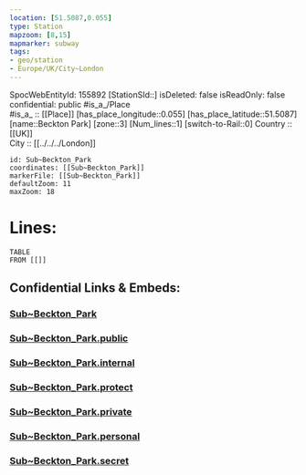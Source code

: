```yaml
---
location: [51.5087,0.055] 
type: Station 
mapzoom: [8,15] 
mapmarker: subway 
tags:
- geo/station
- Europe/UK/City~London
---
```

SpocWebEntityId: 155892
[StationSId::] 
isDeleted: false
isReadOnly: false
confidential: public
#is_a_/Place  
#is_a_ :: [[Place]] 
[has_place_longitude::0.055] 
[has_place_latitude::51.5087] 
[name::Beckton Park] 
[zone::3] 
[Num_lines::1] 
[switch-to-Rail::0] 
Country :: [[UK]]  
City :: [[../../../London]]  


```leaflet
id: Sub~Beckton_Park
coordinates: [[Sub~Beckton_Park]] 
markerFile: [[Sub~Beckton_Park]] 
defaultZoom: 11 
maxZoom: 18
```


# Lines: 
```dataview
TABLE 
FROM [[]] 
```


## Confidential Links & Embeds: 

### [Sub~Beckton_Park](/_Standards/Earth/Continent/Europe/Europe~North/UK/England/Regions~England/London,Greater/cities~GreaterLondon/Underground/Station/Sub~Beckton_Park.md) 

### [Sub~Beckton_Park.public](/_public/Earth/Continent/Europe/Europe~North/UK/England/Regions~England/London,Greater/cities~GreaterLondon/Underground/Station/Sub~Beckton_Park.public.md) 

### [Sub~Beckton_Park.internal](/_internal/Earth/Continent/Europe/Europe~North/UK/England/Regions~England/London,Greater/cities~GreaterLondon/Underground/Station/Sub~Beckton_Park.internal.md) 

### [Sub~Beckton_Park.protect](/_protect/Earth/Continent/Europe/Europe~North/UK/England/Regions~England/London,Greater/cities~GreaterLondon/Underground/Station/Sub~Beckton_Park.protect.md) 

### [Sub~Beckton_Park.private](/_private/Earth/Continent/Europe/Europe~North/UK/England/Regions~England/London,Greater/cities~GreaterLondon/Underground/Station/Sub~Beckton_Park.private.md) 

### [Sub~Beckton_Park.personal](/_personal/Earth/Continent/Europe/Europe~North/UK/England/Regions~England/London,Greater/cities~GreaterLondon/Underground/Station/Sub~Beckton_Park.personal.md) 

### [Sub~Beckton_Park.secret](/_secret/Earth/Continent/Europe/Europe~North/UK/England/Regions~England/London,Greater/cities~GreaterLondon/Underground/Station/Sub~Beckton_Park.secret.md)

